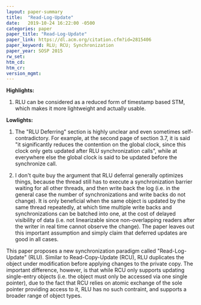 ```yaml
---
layout: paper-summary
title:  "Read-Log-Update"
date:   2019-10-24 16:22:00 -0500
categories: paper
paper_title: "Read-Log-Update"
paper_link: https://dl.acm.org/citation.cfm?id=2815406
paper_keyword: RLU; RCU; Synchronization
paper_year: SOSP 2015
rw_set: 
htm_cd: 
htm_cr: 
version_mgmt: 
---
```


**Highlights:**

1. RLU can be considered as a reduced form of timestamp based STM, which makes it more lightweight and actually usable.

**Lowlights:**

1. The "RLU Deferring" section is highly unclear and even sometimes self-contradictory. For example, at the second page
   of section 3.7, it is said "it significantly reduces the contention on the global clock, since this clock only gets
   updated after RLU synchronization calls", while at everywhere else the global clock is said to be updated before 
   the synchronize call.

2. I don't quite buy the argument that RLU deferral generally optimizes things, because the thread still has to execute a 
   synchronization barrier waiting for all other threads, and then write back the log (i.e. in the general case
   the number of synchronizations and write backs do not change). It is only beneficial when the same object is 
   updated by the same thread repeatedly, at which time multiple write backs and synchronizations can be batched into
   one, at the cost of delayed visibility of data (i.e. not linearizable since non-overlapping readers after the writer 
   in real time cannot observe the change). The paper leaves out this important assumption and simply claim that 
   deferred updates are good in all cases.

This paper proposes a new synchronization paradigm called "Read-Log-Update" (RLU). Similar to Read-Copy-Update (RCU), 
RLU duplicates the object under modification before applying changes to the private copy. The important difference,
however, is that while RCU only supports updating single-entry objects (i.e. the object must only be accessed via one
single pointer), due to the fact that RCU relies on atomic exchange of the sole pointer providing access to it, RLU
has no such contraint, and supports a broader range of object types. 

